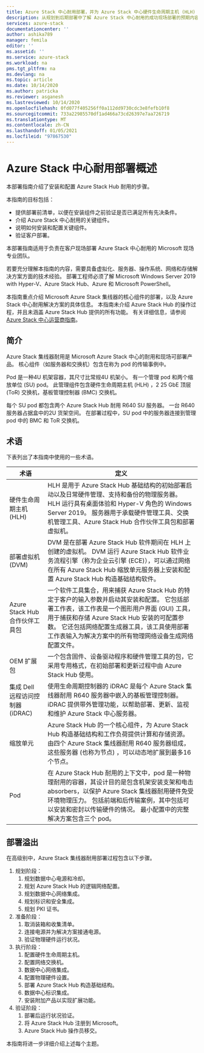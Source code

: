 ```yaml
---
title: Azure Stack 中心耐用部署，并为 Azure Stack 中心硬件生命周期主机 (HLH) 管理服务器进行设置 |Microsoft Docs
description: 从规划到后期部署中了解 Azure Stack 中心耐用的成功现场部署的预期内容。
services: azure-stack
documentationcenter: ''
author: ashika789
manager: femila
editor: ''
ms.assetid: ''
ms.service: azure-stack
ms.workload: na
pms.tgt_pltfrm: na
ms.devlang: na
ms.topic: article
ms.date: 10/14/2020
ms.author: patricka
ms.reviewer: asganesh
ms.lastreviewed: 10/14/2020
ms.openlocfilehash: 0fd077f405256ff0a112dd9730cdc3e8fefb10f8
ms.sourcegitcommit: 733a22985570df1ad466a73cd26397e7aa726719
ms.translationtype: MT
ms.contentlocale: zh-CN
ms.lasthandoff: 01/05/2021
ms.locfileid: "97867530"
---
```

# <a name="azure-stack-hub-ruggedized-deployment-overview"></a>Azure Stack 中心耐用部署概述

本部署指南介绍了安装和配置 Azure Stack Hub 耐用的步骤。 

本指南的目标包括：

- 提供部署前清单，以便在安装组件之前验证是否已满足所有先决条件。
- 介绍 Azure Stack 中心耐用的关键组件。
- 说明如何安装和配置关键组件。
- 验证客户部署。

本部署指南适用于负责在客户现场部署 Azure Stack 中心耐用的 Microsoft 现场专业团队。

若要充分理解本指南的内容，需要具备虚拟化、服务器、操作系统、网络和存储解决方案方面的技术经验。 部署工程师必须了解 Microsoft Windows Server 2019 with Hyper-V、Azure Stack Hub、Azure 和 Microsoft PowerShell。

本指南重点介绍 Microsoft Azure Stack 集线器的核心组件的部署，以及 Azure Stack 中心耐用解决方案的具体信息。 本指南未介绍 Azure Stack Hub 的操作过程，并且未涵盖 Azure Stack Hub 提供的所有功能。 有关详细信息，请参阅 [Azure Stack 中心运营商指南](https://docs.microsoft.com/azure-stack/operator/)。

## <a name="introduction"></a>简介

Azure Stack 集线器耐用是 Microsoft Azure Stack 中心的耐用和现场可部署产品。 核心组件（如服务器和交换机）包含在称为 pod 的传输事例中。

Pod 是一种4U 机架容器，其尺寸比常规4U 机架小。 有一个管理 pod 和两个缩放单位 (SU) pod。 此管理组件包含硬件生命周期主机 (HLH) ，2 25 GbE 顶层 (ToR) 交换机，基板管理控制器 (BMC) 交换机。

每个 SU pod 都包含两个 Azure Stack Hub 耐用 R640 SU 服务器。 一台 R640 服务器占据盒中的2U 货架空间。 在部署过程中，SU pod 中的服务器连接到管理 pod 中的 BMC 和 ToR 交换机。

## <a name="terminology"></a>术语

下表列出了本指南中使用的一些术语。

|术语   | 定义 |
|-------|------------|
|硬件生命周期主机 (HLH)| HLH 是用于 Azure Stack Hub 基础结构的初始部署启动以及日常硬件管理、支持和备份的物理服务器。 HLH 运行具有桌面体验和 Hyper-V 角色的 Windows Server 2019。 服务器用于承载硬件管理工具、交换机管理工具、Azure Stack Hub 合作伙伴工具包和部署虚拟机。 |
|部署虚拟机 (DVM)|  DVM 是在部署 Azure Stack Hub 软件期间在 HLH 上创建的虚拟机。 DVM 运行 Azure Stack Hub 软件业务流程引擎（称为企业云引擎 (ECE)），可以通过网络在所有 Azure Stack Hub 缩放单元服务器上安装和配置 Azure Stack Hub 构造基础结构软件。|
|Azure Stack Hub 合作伙伴工具包|   一个软件工具集合，用来捕获 Azure Stack Hub 的特定于客户的输入参数并启动其安装和配置。 它包括部署工作表，该工作表是一个图形用户界面 (GUI) 工具，用于捕获和存储 Azure Stack Hub 安装的可配置参数。 它还包括网络配置生成器工具，该工具使用部署工作表输入为解决方案中的所有物理网络设备生成网络配置文件。|
|OEM 扩展包  |一个包含固件、设备驱动程序和硬件管理工具的包，它采用专用格式，在初始部署和更新过程中由 Azure Stack Hub 使用。|
|集成 Dell 远程访问控制器 (iDRAC) |  使用生命周期控制器的 iDRAC 是每个 Azure Stack 集线器耐用 R640 服务器中嵌入的基板管理控制器。 iDRAC 提供带外管理功能，以帮助部署、更新、监视和维护 Azure Stack 中心服务器。|
|缩放单元 |Azure Stack Hub 的一个核心组件，为 Azure Stack Hub 构造基础结构和工作负荷提供计算和存储资源。 由四个 Azure Stack 集线器耐用 R640 服务器组成，这些服务器 (也称为节点) ，可以动态地扩展到最多16个节点。|
|Pod    |在 Azure Stack Hub 耐用的上下文中，pod 是一种物理耐用的容器，其设计目的是包含机架安装支架和电击 absorbers，以保护 Azure Stack 集线器耐用硬件免受环境物理压力。 包括前端和后传输案例，其中包括可以安装和密封以传输硬件的情况。 最小配置中的完整解决方案包含三个 pod。|


## <a name="deployment-overflow"></a>部署溢出

在高级别中，Azure Stack 集线器耐用部署过程包含以下步骤。

1. 规划阶段：
   1. 规划数据中心电源和冷却。
   1. 规划 Azure Stack Hub 的逻辑网络配置。
   1. 规划数据中心网络集成。
   1. 规划标识和安全集成。
   1. 规划 PKI 证书。
1. 准备阶段：
   1. 取消装箱和收集清单。
   1. 连接电源并为解决方案接通电源。
   1. 验证物理硬件运行状况。
1. 执行阶段：
   1. 配置硬件生命周期主机。
   1. 配置网络交换机。
   1. 数据中心网络集成。
   1. 配置物理硬件设置。
   1. 部署 Azure Stack Hub 构造基础结构。
   1. 数据中心标识集成。
   1. 安装附加产品以实现扩展功能。
1. 验证阶段：
   1. 部署后运行状况验证。
   1. 将 Azure Stack Hub 注册到 Microsoft。
   1. Azure Stack Hub 操作员移交。
   
本指南将进一步详细介绍上述每个主题。
